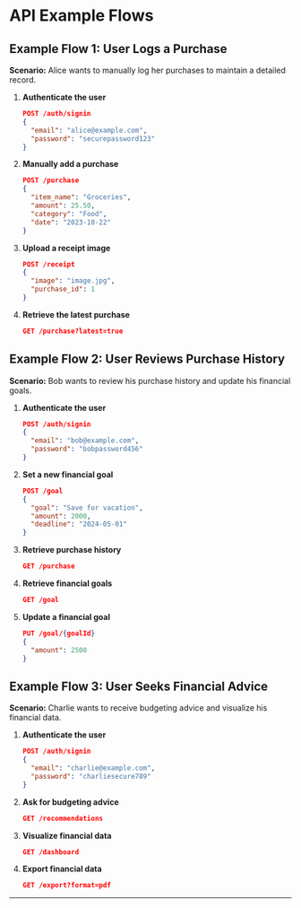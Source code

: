 # API Example Flows

## Example Flow 1: User Logs a Purchase

**Scenario:** Alice wants to manually log her purchases to maintain a detailed record.

1. **Authenticate the user**
    ```json
    POST /auth/signin
    {
      "email": "alice@example.com",
      "password": "securepassword123"
    }
    ```

2. **Manually add a purchase**
    ```json
    POST /purchase
    {
      "item_name": "Groceries",
      "amount": 25.50,
      "category": "Food",
      "date": "2023-10-22"
    }
    ```

3. **Upload a receipt image**
    ```json
    POST /receipt
    {
      "image": "image.jpg",
      "purchase_id": 1
    }
    ```

4. **Retrieve the latest purchase**
    ```json
    GET /purchase?latest=true
    ```

## Example Flow 2: User Reviews Purchase History

**Scenario:** Bob wants to review his purchase history and update his financial goals.

1. **Authenticate the user**
    ```json
    POST /auth/signin
    {
      "email": "bob@example.com",
      "password": "bobpassword456"
    }
    ```

2. **Set a new financial goal**
    ```json
    POST /goal
    {
      "goal": "Save for vacation",
      "amount": 2000,
      "deadline": "2024-05-01"
    }
    ```

3. **Retrieve purchase history**
    ```json
    GET /purchase
    ```

4. **Retrieve financial goals**
    ```json
    GET /goal
    ```

5. **Update a financial goal**
    ```json
    PUT /goal/{goalId}
    {
      "amount": 2500
    }
    ```

## Example Flow 3: User Seeks Financial Advice

**Scenario:** Charlie wants to receive budgeting advice and visualize his financial data.

1. **Authenticate the user**
    ```json
    POST /auth/signin
    {
      "email": "charlie@example.com",
      "password": "charliesecure789"
    }
    ```

2. **Ask for budgeting advice**
    ```json
    GET /recommendations
    ```

3. **Visualize financial data**
    ```json
    GET /dashboard
    ```

4. **Export financial data**
    ```json
    GET /export?format=pdf
    ```

---
